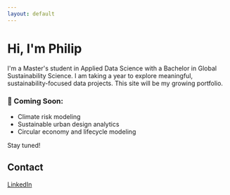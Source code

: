 ```yaml
---
layout: default
---
```


# Hi, I'm Philip

I'm a Master's student in Applied Data Science with a Bachelor in Global Sustainability Science. I am taking a year to explore meaningful, sustainability-focused data projects. This site will be my growing portfolio.

### 🌱 Coming Soon:
- Climate risk modeling
- Sustainable urban design analytics
- Circular economy and lifecycle modeling

Stay tuned!

## Contact
[LinkedIn](https://www.linkedin.com/in/philip-wehry-a9133a20a/)
